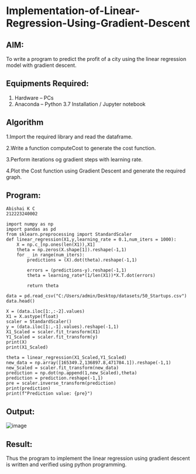 # Implementation-of-Linear-Regression-Using-Gradient-Descent

## AIM:
To write a program to predict the profit of a city using the linear regression model with gradient descent.

## Equipments Required:
1. Hardware – PCs
2. Anaconda – Python 3.7 Installation / Jupyter notebook

## Algorithm
1.Import the required library and read the dataframe.

2.Write a function computeCost to generate the cost function.

3.Perform iterations og gradient steps with learning rate.

4.Plot the Cost function using Gradient Descent and generate the required graph. 

## Program:
```
Abishai K C
212223240002

import numpy as np
import pandas as pd
from sklearn.preprocessing import StandardScaler
def linear_regression(X1,y,learning_rate = 0.1,num_iters = 1000):
    X = np.c_[np.ones(len(X1)),X1]
    theta = np.zeros(X.shape[1]).reshape(-1,1)
    for _ in range(num_iters):
        predictions = (X).dot(theta).reshape(-1,1)
        
        errors = (predictions-y).reshape(-1,1)
        theta = learning_rate*(1/len(X1))*X.T.dot(errors)
        
        return theta

data = pd.read_csv("C:/Users/admin/Desktop/datasets/50_Startups.csv")
data.head()

X = (data.iloc[1:,:-2].values)
X1 = X.astype(float)
scaler = StandardScaler()
y = (data.iloc[1:,-1].values).reshape(-1,1)
X1_Scaled = scaler.fit_transform(X1)
Y1_Scaled = scaler.fit_transform(y)
print(X)
print(X1_Scaled)

theta = linear_regression(X1_Scaled,Y1_Scaled)
new_data = np.array([165349.2,136897.8,471784.1]).reshape(-1,1)
new_Scaled = scaler.fit_transform(new_data)
prediction = np.dot(np.append(1,new_Scaled),theta)
prediction = prediction.reshape(-1,1)
pre = scaler.inverse_transform(prediction)
print(prediction)
print(f"Prediction value: {pre}")
```

## Output:
![image](https://github.com/user-attachments/assets/52087246-b138-41b0-aaba-39898a2dc8aa)


## Result:
Thus the program to implement the linear regression using gradient descent is written and verified using python programming.
